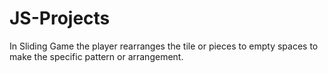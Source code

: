 # JS-Projects
In Sliding Game the player rearranges the tile or pieces to empty spaces to make the specific pattern or arrangement.
